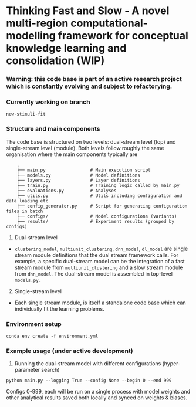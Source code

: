 # Thinking Fast and Slow - A novel multi-region computational-modelling framework for conceptual knowledge learning and consolidation (WIP)

### Warning: this code base is part of an active research project which is constantly evolving and subject to refactorying.

### Currently working on branch
```
new-stimuli-fit
```

### Structure and main components
The code base is structured on two levels: dual-stream level (top) and single-stream level (module). Both levels follow roughly the same organisation where the main components typically are
```
    .
    ├── main.py                 # Main execution script
    ├── models.py               # Model definitions
    ├── layers.py               # Layer definitions
    ├── train.py                # Training logic called by main.py
    ├── evaluations.py          # Analyses
    ├── utils.py                # Utils including configuration and data loading etc
    ├── config_generator.py     # Script for generating configuration files in batch
    ├── configs/                # Model configurations (variants)
    ├── results/                # Experiment results (grouped by configs)
```
1. Dual-stream level
  * `clustering_model`, `multiunit_clustering`, `dnn_model`, `dl_model` are single stream module definitions that the dual stream framework calls. For example, a specific dual-stream model can be the integration of a fast stream module from `multiunit_clustering` and a slow stream module from `dnn_model`. The dual-stream model is assembled in top-level `models.py`.
  
2. Single-stream level
  * Each single stream module, is itself a standalone code base which can individually fit the learning problems.

### Environment setup
```
conda env create -f environment.yml
```

### Example usage (under active development)
1. Running the dual-stream model with different configurations (hyper-parameter search)
```
python main.py --logging True --config None --begin 0 --end 999
```
Configs 0-999, each will be run on a single process with model weights and other analytical results saved both locally and synced on weights & biases.

